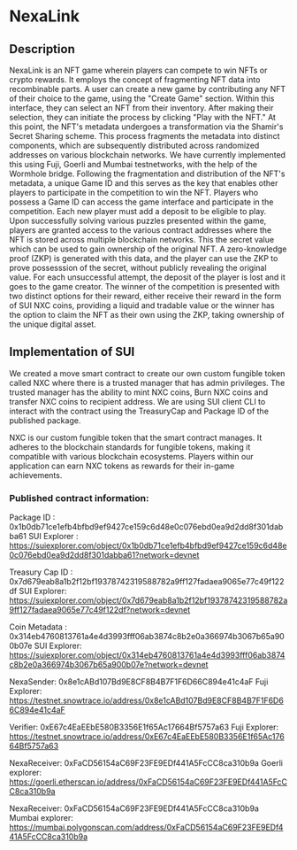 # NexaLink

## Description

NexaLink is an NFT game wherein players can compete to win NFTs or crypto rewards. It employs the concept of fragmenting NFT data into recombinable parts. A user can create a new game by contributing any NFT of their choice to the game, using the "Create Game" section. Within this interface, they can select an NFT from their inventory. After making their selection, they can initiate the process by clicking "Play with the NFT." At this point, the NFT's metadata undergoes a transformation via the Shamir's Secret Sharing scheme. This process fragments the metadata into distinct components, which are subsequently distributed across randomized addresses on various blockchain networks. We have currently implemented this using Fuji, Goerli and Mumbai testnetworks, with the help of the Wormhole bridge.
Following the fragmentation and distribution of the NFT's metadata, a unique Game ID and this serves as the key that enables other players to participate in the competition to win the NFT. Players who possess a Game ID can access the game interface and participate in the competition. Each new player must add a deposit to be eligible to play.
Upon successfully solving various puzzles presented within the game, players are granted access to the various contract addresses where the NFT is stored across multiple blockchain networks. This the secret value which can be used to gain ownership of the original NFT. A zero-knowledge proof (ZKP) is generated with this data, and the player can use the ZKP to prove possesssion of the secret, without publicly revealing the original value. For each unsuccessful attempt, the deposit of the player is lost and it goes to the game creator. The winner of the competition is presented with two distinct options for their reward, either receive their reward in the form of SUI NXC coins, providing a liquid and tradable value or the winner has the option to claim the NFT as their own using the ZKP, taking ownership of the unique digital asset.

## Implementation of SUI
We created a move smart contract to create our own custom fungible token called NXC where there is a trusted manager that has admin privileges. The trusted manager has the ability to mint NXC coins, Burn NXC coins and transfer NXC coins to recipient address. We are using SUI client CLI to interact with the contract using the TreasuryCap  and Package ID of the published package.

NXC is our custom fungible token that the smart contract manages. It adheres to the blockchain standards for fungible tokens, making it compatible with various blockchain ecosystems. Players within our application can earn NXC tokens as rewards for their in-game achievements.

### Published contract information: 

Package ID : 0x1b0db71ce1efb4bfbd9ef9427ce159c6d48e0c076ebd0ea9d2dd8f301dabba61
SUI Explorer : https://suiexplorer.com/object/0x1b0db71ce1efb4bfbd9ef9427ce159c6d48e0c076ebd0ea9d2dd8f301dabba61?network=devnet

Treasury Cap ID : 0x7d679eab8a1b2f12bf19378742319588782a9ff127fadaea9065e77c49f122df
SUI Explorer: https://suiexplorer.com/object/0x7d679eab8a1b2f12bf19378742319588782a9ff127fadaea9065e77c49f122df?network=devnet

Coin Metadata : 0x314eb4760813761a4e4d3993fff06ab3874c8b2e0a366974b3067b65a900b07e
SUI Explorer: https://suiexplorer.com/object/0x314eb4760813761a4e4d3993fff06ab3874c8b2e0a366974b3067b65a900b07e?network=devnet

NexaSender: 0x8e1cABd107Bd9E8CF8B4B7F1F6D66C894e41c4aF
Fuji Explorer: https://testnet.snowtrace.io/address/0x8e1cABd107Bd9E8CF8B4B7F1F6D66C894e41c4aF

Verifier: 0xE67c4EaEEbE580B3356E1f65Ac17664Bf5757a63
Fuji Explorer: https://testnet.snowtrace.io/address/0xE67c4EaEEbE580B3356E1f65Ac17664Bf5757a63

NexaReceiver: 0xFaCD56154aC69F23FE9EDf441A5FcCC8ca310b9a
Goerli explorer: https://goerli.etherscan.io/address/0xFaCD56154aC69F23FE9EDf441A5FcCC8ca310b9a

NexaReceiver: 0xFaCD56154aC69F23FE9EDf441A5FcCC8ca310b9a
Mumbai explorer: https://mumbai.polygonscan.com/address/0xFaCD56154aC69F23FE9EDf441A5FcCC8ca310b9a
